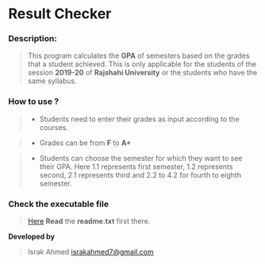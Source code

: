 # Result Checker

### Description:
> This program calculates the **GPA** of semesters based on the
grades that a student achieved. This is only applicable for
the students of the session **2019-20** of **Rajshahi University**
or the students who have the same syllabus.


### How to use ?
> * Students need to enter their grades as input according to the courses.

> * Grades can be from **F** to **A+**

> * Students can choose the semester for which they want to see
their GPA. Here 1.1 represents first semester, 1.2 represents second, 
2.1 represents third and 2.2 to 4.2 for fourth to eighth semester.


### Check the executable file
> [Here](https://drive.google.com/drive/folders/1QP5Wfr3OWMtVW5aZlv-UGqHO2T9m31SQ?usp=sharing)
**Read** the **readme.txt** first there.



**Developed by**
> Israk Ahmed
israkahmed7@gmail.com